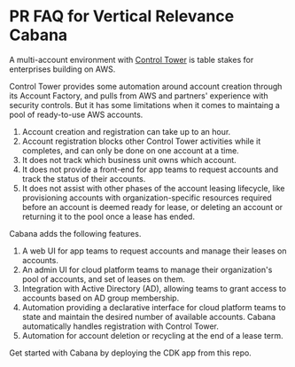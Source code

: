 # PR FAQ for Vertical Relevance Cabana
A multi-account environment with [Control Tower](https://aws.amazon.com/controltower/) is table stakes for enterprises building on AWS.

Control Tower provides some automation around account creation through its Account Factory, and pulls from AWS and partners' experience with security controls. But it has some
limitations when it comes to maintaing a pool of ready-to-use AWS accounts.
1. Account creation and registration can take up to an hour.
2. Account registration blocks other Control Tower activities while it completes, and can only be done on one account at a time.
3. It does not track which business unit owns which account.
4. It does not provide a front-end for app teams to request accounts and track the status of their accounts.
5. It does not assist with other phases of the account leasing lifecycle, like provisioning accounts with organization-specific resources required before an account is deemed ready for lease, or deleting an account or returning it to the pool once a lease has ended.

Cabana adds the following features.
1. A web UI for app teams to request accounts and manage their leases on accounts.
2. An admin UI for cloud platform teams to manage their organization's pool of accounts, and set of leases on them.
3. Integration with Active Directory (AD), allowing teams to grant access to accounts based on AD group membership.
4. Automation providing a declarative interface for cloud platform teams to state and maintain the desired number of available accounts. Cabana automatically handles registration with Control Tower.
5. Automation for account deletion or recycling at the end of a lease term.

Get started with Cabana by deploying the CDK app from this repo.
